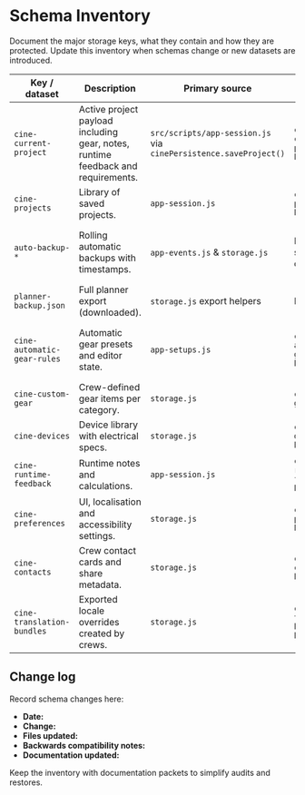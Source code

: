 # Schema Inventory

Document the major storage keys, what they contain and how they are protected.
Update this inventory when schemas change or new datasets are introduced.

| Key / dataset | Description | Primary source | Mirrored backup | Notes |
| --- | --- | --- | --- | --- |
| `cine-current-project` | Active project payload including gear, notes, runtime feedback and requirements. | `src/scripts/app-session.js` via `cinePersistence.saveProject()` | `cine-current-project-backup` | Normalised JSON; autosave writes before UI updates. |
| `cine-projects` | Library of saved projects. | `app-session.js` | `cine-projects-backup` | Includes manual saves and imports. |
| `auto-backup-*` | Rolling automatic backups with timestamps. | `app-events.js` & `storage.js` | Each backup stored as its own entry | Rotation managed by cadence counter and quota guard. |
| `planner-backup.json` | Full planner export (downloaded). | `storage.js` export helpers | External file | Store with checksums on offline media. |
| `cine-automatic-gear-rules` | Automatic gear presets and editor state. | `app-setups.js` | `cine-automatic-gear-rules-backup` | Restores prompt for confirmation before overwrite. |
| `cine-custom-gear` | Crew-defined gear items per category. | `storage.js` | `cine-custom-gear-backup` | Stored uncompressed for readability. |
| `cine-devices` | Device library with electrical specs. | `storage.js` | `cine-devices-backup` | Syncs during import/export and backups. |
| `cine-runtime-feedback` | Runtime notes and calculations. | `app-session.js` | `cine-runtime-feedback-backup` | Included in planner exports. |
| `cine-preferences` | UI, localisation and accessibility settings. | `storage.js` | `cine-preferences-backup` | Ensures language/theme persist offline. |
| `cine-contacts` | Crew contact cards and share metadata. | `storage.js` | `cine-contacts-backup` | Included in exports and share bundles. |
| `cine-translation-bundles` | Exported locale overrides created by crews. | `storage.js` | `cine-translation-bundles-backup` | Exported with planner backups and translation packets. |

## Change log

Record schema changes here:

- **Date:**
- **Change:**
- **Files updated:**
- **Backwards compatibility notes:**
- **Documentation updated:**

Keep the inventory with documentation packets to simplify audits and restores.
